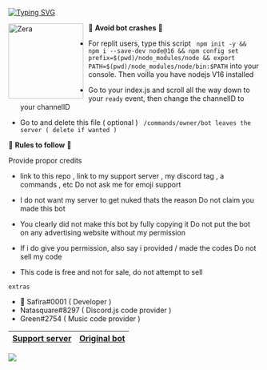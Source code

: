 [![Typing SVG](https://readme-typing-svg.herokuapp.com?color=F74B3C&lines=Introducing+Zera;The+best+discord+bot;Made+by+Safira)](https://git.io/typing-svg)


<img width="150" height="150" align="left" style="float: left; margin: 0 10px 0 0;" alt="Zera" src="https://media.discordapp.net/attachments/963635146765000704/963723062807756860/unknown.png"> 


🔹 __**Avoid bot crashes**__ 🔹

- For replit users, type this script `
npm init -y && npm i --save-dev node@16 && npm config set prefix=$(pwd)/node_modules/node && export PATH=$(pwd)/node_modules/node/bin:$PATH` into your console. Then voilla you have nodejs V16 installed

- Go to your index.js and scroll all the way down to your `ready` event, then change the channelID to your channelID

- Go to and delete this file ( optional ) `
/commands/owner/bot leaves the server ( delete if wanted )`


🔹 __**Rules to follow**__ 🔹

Provide propor credits 

- link to this repo , link to my support server , my discord tag , a commands , etc 
Do not ask me for emoji support

- I do not want my server to get nuked thats the reason
Do not claim you made this bot

- You clearly did not make this bot by fully copying it
Do not put the bot on any advertising website without my permission

- If i do give you permission, also say i provided / made the codes
Do not sell my code

- This code is free and not for sale, do not attempt to sell

``` extras ```


- 🌺 Safira#0001 ( Developer )
- Natasquare#8297 ( Discord.js code provider )
- Green#2754 ( Music code provider )



|[Support server](https://discord.gg/AyCWGr4zj6)|[Original bot](https://discord.com/api/oauth2/authorize?client_id=957196693298896906&permissions=1479549643895&scope=bot%20applications.commands)
|---|---|

![](https://media.discordapp.net/attachments/933455205230592010/964459226753810442/Heading_1.gif)
